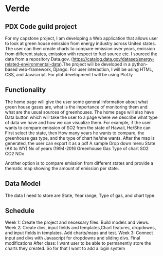 # Verde
## PDX Code guild project
For my capstone project, I am developing a Web application that allows user to look at green house emission from energy industry across United states. The user can then create charts to compare emission over years, emission from different states, emission with respect to fuel source etc. I sourced the data from a repository Data.gov. (https://catalog.data.gov/dataset/energy-related-environmental-data).The project will be developed in a python-based web-framework, Django. For user interaction, I will be using HTML, CSS, and Javascript. For plot development I will be using Plot.ly 
## Functionality
The home page will give the user some general information about what green house gases are, what is the importance of monitoring them and what are the usual sources of greenhouses. The home page will also have Data button which will take the user to a page where we describe what type of data we have and how we can visualize them.
For example, if the user wants to compare emission of SO2 from the state of Hawaii, He/She can First select the state, then How many years he wants to compare, the greenhouse gas type, and the type of chart he/she wants. After the map is generated, the user can export it as a pdf
A sample Drop down menu 
State (AK to WY)	No of years (1994-2016	Greenhouse Gas	Type of chart
		SO2	
		CO2	
		NOx	

Another option is to compare emission from different states and provide a thematic map showing the amount of emission per state.

## Data Model
The data I need to store are State, Year range, Type of gas, and chart type.
## Schedule
Week 1: Create the project and necessary files. Build models and views.
Week 2: Create divs, input fields and templates,Chart features, dropdowns, and input fields in templates. Add charts/maps and test.
Week 3: Connect input and divs with Javascript for dropdowns and sliding divs. Final modifications
After class: I want user to be able to permanently store the charts they created. So for that I want to add a login system


